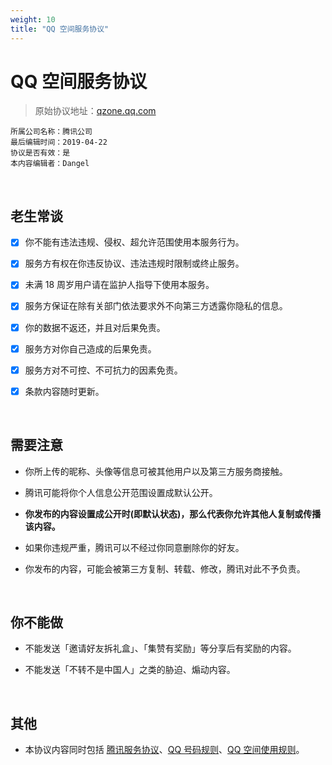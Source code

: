 ```yaml
---
weight: 10
title: "QQ 空间服务协议"
---
```


# QQ 空间服务协议

> 原始协议地址：[qzone.qq.com](https://qzone.qq.com/web/tk.html)
```
所属公司名称：腾讯公司
最后编辑时间：2019-04-22
协议是否有效：是
本内容编辑者：Dangel
```

<br />

## 老生常谈

- [x] 你不能有违法违规、侵权、超允许范围使用本服务行为。

- [x] 服务方有权在你违反协议、违法违规时限制或终止服务。

- [x] 未满 18 周岁用户请在监护人指导下使用本服务。

- [x] 服务方保证在除有关部门依法要求外不向第三方透露你隐私的信息。

- [x] 你的数据不返还，并且对后果免责。

- [x] 服务方对你自己造成的后果免责。

- [x] 服务方对不可控、不可抗力的因素免责。

- [x] 条款内容随时更新。

<br />

## 需要注意

- 你所上传的昵称、头像等信息可被其他用户以及第三方服务商接触。

- 腾讯可能将你个人信息公开范围设置成默认公开。

- **你发布的内容设置成公开时(即默认状态)，那么代表你允许其他人复制或传播该内容。**

- 如果你违规严重，腾讯可以不经过你同意删除你的好友。

- 你发布的内容，可能会被第三方复制、转载、修改，腾讯对此不予负责。

<br />

## 你不能做

- 不能发送「邀请好友拆礼盒」、「集赞有奖励」等分享后有奖励的内容。

- 不能发送「不转不是中国人」之类的胁迫、煽动内容。

<br />

## 其他

- 本协议内容同时包括 [腾讯服务协议](./tencent-services)、[QQ 号码规则](./tencent-qq-number)、[QQ 空间使用规则](./tencent-qzone)。

<br />

<br />